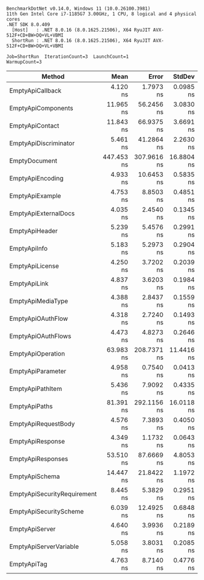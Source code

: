 ```

BenchmarkDotNet v0.14.0, Windows 11 (10.0.26100.3981)
11th Gen Intel Core i7-1185G7 3.00GHz, 1 CPU, 8 logical and 4 physical cores
.NET SDK 8.0.409
  [Host]   : .NET 8.0.16 (8.0.1625.21506), X64 RyuJIT AVX-512F+CD+BW+DQ+VL+VBMI
  ShortRun : .NET 8.0.16 (8.0.1625.21506), X64 RyuJIT AVX-512F+CD+BW+DQ+VL+VBMI

Job=ShortRun  IterationCount=3  LaunchCount=1  
WarmupCount=3  

```
| Method                      | Mean       | Error       | StdDev     | Median     | Gen0   | Allocated |
|---------------------------- |-----------:|------------:|-----------:|-----------:|-------:|----------:|
| EmptyApiCallback            |   4.120 ns |   1.7973 ns |  0.0985 ns |   4.170 ns | 0.0051 |      32 B |
| EmptyApiComponents          |  11.965 ns |  56.2456 ns |  3.0830 ns |  12.490 ns | 0.0166 |     104 B |
| EmptyApiContact             |  11.843 ns |  66.9375 ns |  3.6691 ns |  12.069 ns | 0.0076 |      48 B |
| EmptyApiDiscriminator       |   5.461 ns |  41.2864 ns |  2.2630 ns |   4.184 ns | 0.0064 |      40 B |
| EmptyDocument               | 447.453 ns | 307.9616 ns | 16.8804 ns | 440.505 ns | 0.1802 |    1136 B |
| EmptyApiEncoding            |   4.933 ns |  10.6453 ns |  0.5835 ns |   5.094 ns | 0.0089 |      56 B |
| EmptyApiExample             |   4.753 ns |   8.8503 ns |  0.4851 ns |   4.660 ns | 0.0089 |      56 B |
| EmptyApiExternalDocs        |   4.035 ns |   2.4540 ns |  0.1345 ns |   4.079 ns | 0.0064 |      40 B |
| EmptyApiHeader              |   5.239 ns |   5.4576 ns |  0.2991 ns |   5.067 ns | 0.0127 |      80 B |
| EmptyApiInfo                |   5.183 ns |   5.2973 ns |  0.2904 ns |   5.125 ns | 0.0127 |      80 B |
| EmptyApiLicense             |   4.250 ns |   3.7202 ns |  0.2039 ns |   4.236 ns | 0.0076 |      48 B |
| EmptyApiLink                |   4.837 ns |   3.6203 ns |  0.1984 ns |   4.853 ns | 0.0115 |      72 B |
| EmptyApiMediaType           |   4.388 ns |   2.8437 ns |  0.1559 ns |   4.341 ns | 0.0089 |      56 B |
| EmptyApiOAuthFlow           |   4.318 ns |   2.7240 ns |  0.1493 ns |   4.249 ns | 0.0089 |      56 B |
| EmptyApiOAuthFlows          |   4.473 ns |   4.8273 ns |  0.2646 ns |   4.339 ns | 0.0089 |      56 B |
| EmptyApiOperation           |  63.983 ns | 208.7371 ns | 11.4416 ns |  60.687 ns | 0.0599 |     376 B |
| EmptyApiParameter           |   4.958 ns |   0.7540 ns |  0.0413 ns |   4.975 ns | 0.0153 |      96 B |
| EmptyApiPathItem            |   5.436 ns |   7.9092 ns |  0.4335 ns |   5.383 ns | 0.0102 |      64 B |
| EmptyApiPaths               |  81.391 ns | 292.1156 ns | 16.0118 ns |  82.553 ns | 0.0395 |     248 B |
| EmptyApiRequestBody         |   4.576 ns |   7.3893 ns |  0.4050 ns |   4.512 ns | 0.0076 |      48 B |
| EmptyApiResponse            |   4.349 ns |   1.1732 ns |  0.0643 ns |   4.319 ns | 0.0089 |      56 B |
| EmptyApiResponses           |  53.510 ns |  87.6669 ns |  4.8053 ns |  54.947 ns | 0.0395 |     248 B |
| EmptyApiSchema              |  14.447 ns |  21.8422 ns |  1.1972 ns |  14.301 ns | 0.0650 |     408 B |
| EmptyApiSecurityRequirement |   8.445 ns |   5.3829 ns |  0.2951 ns |   8.298 ns | 0.0166 |     104 B |
| EmptyApiSecurityScheme      |   6.039 ns |  12.4925 ns |  0.6848 ns |   5.960 ns | 0.0140 |      88 B |
| EmptyApiServer              |   4.640 ns |   3.9936 ns |  0.2189 ns |   4.747 ns | 0.0076 |      48 B |
| EmptyApiServerVariable      |   5.058 ns |   3.8031 ns |  0.2085 ns |   4.972 ns | 0.0076 |      48 B |
| EmptyApiTag                 |   4.763 ns |   8.7140 ns |  0.4776 ns |   4.711 ns | 0.0076 |      48 B |
